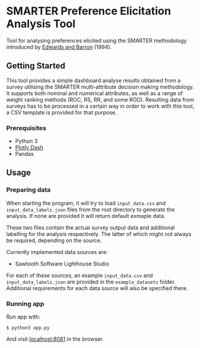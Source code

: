 # SMARTER Preference Elicitation Analysis Tool

Tool for analysing preferences elicited using the SMARTER methodology introduced by [Edwards and Barron](https://doi.org/10.1006/obhd.1994.1087) (1994).

## Getting Started

This tool provides a simple dashboard analyse results obtained from a survey utilising the SMARTER multi-attribute decision making methodology. It supports both nominal and numerical attributes, as well as a range of weight ranking methods (ROC, RS, RR, and some ROD). Resulting data from surveys has to be processed in a certain way in order to work with this tool, a CSV template is provided for that purpose.

### Prerequisites

* Python 3
* [Plotly Dash](https://dash.plotly.com/)
* Pandas
<!-- * [Pandas](https://pandas.pydata.org/) -->

<!-- ### Installing

A step by step series of examples that tell you how to get a development env running

Say what the step will be

```
Give the example
```

And repeat

```
until finished
```

End with an example of getting some data out of the system or using it for a little demo

## Running the tests

Explain how to run the automated tests for this system

### Break down into end to end tests

Explain what these tests test and why

```
Give an example
```

### And coding style tests

Explain what these tests test and why

```
Give an example
```

## Deployment

Add additional notes about how to deploy this on a live system

## Built With

* [Dropwizard](http://www.dropwizard.io/1.0.2/docs/) - The web framework used
* [Maven](https://maven.apache.org/) - Dependency Management
* [ROME](https://rometools.github.io/rome/) - Used to generate RSS Feeds

## Contributing

Please read [CONTRIBUTING.md](https://gist.github.com/PurpleBooth/b24679402957c63ec426) for details on our code of conduct, and the process for submitting pull requests to us.

## Versioning

We use [SemVer](http://semver.org/) for versioning. For the versions available, see the [tags on this repository](https://github.com/your/project/tags).  -->

## Usage

### Preparing data

When starting the program, it will try to load `input_data.csv` and `input_data_labels.json` files from the root directory to generate the analysis. If none are provided it will return default exmaple data.

These two files contain the actual survey output data and additional labelling for the analysis respectively. The latter of which might not always be required, depending on the source.

Currently implemented data sources are:

* Sawtooth Software Lighthouse Studio

For each of these sources, an example `input_data.csv` and `input_data_labels.json` are provided in the `example_datasets` folder. Additional requirements for each data source will also be specified there.

### Running app

Run app with:

```
$ python3 app.py
```

And visit [localhost:8081](http://localhost:8081/) in the browser.

<!-- ## Authors

* **Billie Thompson** - *Initial work* - [PurpleBooth](https://github.com/PurpleBooth)

See also the list of [contributors](https://github.com/your/project/contributors) who participated in this project. -->

<!-- ## License

This project is licensed under the MIT License - see the [LICENSE.md](LICENSE.md) file for details -->

<!-- ## Acknowledgments

* Hat tip to anyone whose code was used
* Inspiration
* etc -->
